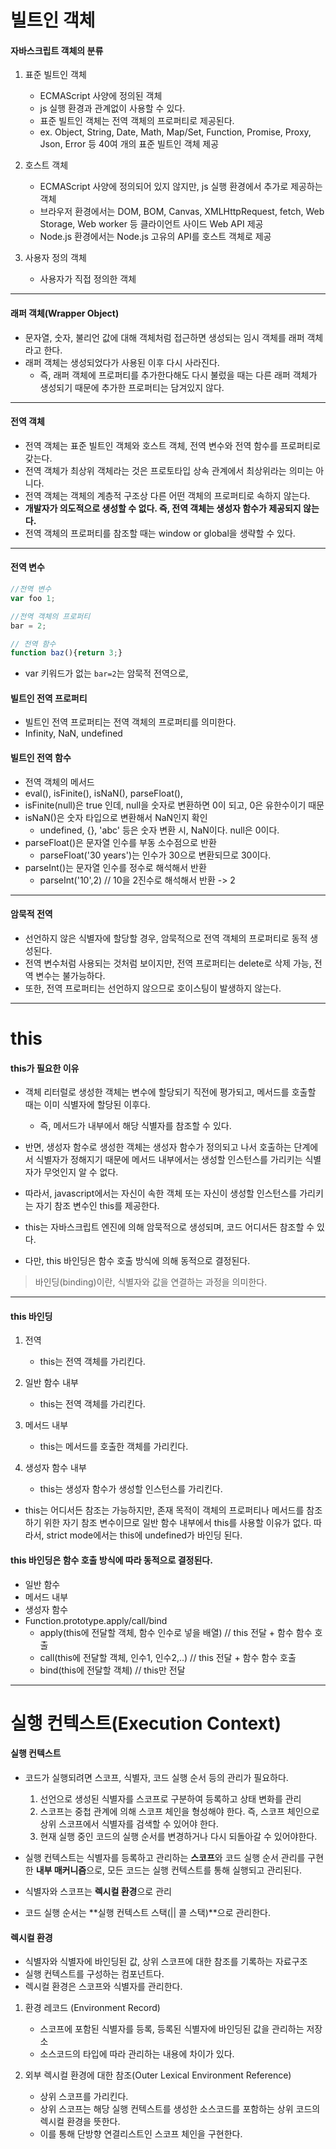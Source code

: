 # 빌트인 객체


#### 자바스크립트 객체의 분류
  1. 표준 빌트인 객체
      - ECMAScript 사양에 정의된 객체
      - js 실행 환경과 관계없이 사용할 수 있다.
      - 표준 빌트인 객체는 전역 객체의 프로퍼티로 제공된다.
      - ex. Object, String, Date, Math, Map/Set, Function, Promise, Proxy, Json, Error 등 40여 개의 표준 빌트인 객체 제공
  
  2. 호스트 객체
      - ECMAScript 사양에 정의되어 있지 않지만, js 실행 환경에서 추가로 제공하는 객체
      - 브라우저 환경에서는 DOM, BOM, Canvas, XMLHttpRequest, fetch, Web Storage, Web worker 등 클라이언트 사이드 Web API 제공
      - Node.js 환경에서는 Node.js 고유의 API를 호스트 객체로 제공
    
  3. 사용자 정의 객체
      - 사용자가 직접 정의한 객체


---

#### 래퍼 객체(Wrapper Object)
  - 문자열, 숫자, 불리언 값에 대해 객체처럼 접근하면 생성되는 임시 객체를 래퍼 객체라고 한다.
  - 래퍼 객체는 생성되었다가 사용된 이후 다시 사라진다.
    - 즉, 래퍼 객체에 프로퍼티를 추가한다해도 다시 불렀을 때는 다른 래퍼 객체가 생성되기 때문에 추가한 프로퍼티는 담겨있지 않다.

---

#### 전역 객체
  - 전역 객체는 표준 빌트인 객체와 호스트 객체, 전역 변수와 전역 함수를 프로퍼티로 갖는다.
  - 전역 객체가 최상위 객체라는 것은 프로토타입 상속 관계에서 최상위라는 의미는 아니다.
  - 전역 객체는 객체의 계층적 구조상 다른 어떤 객체의 프로퍼티로 속하지 않는다.
  - **개발자가 의도적으로 생성할 수 없다. 즉, 전역 객체는 생성자 함수가 제공되지 않는다.** 
  - 전역 객체의 프로퍼티를 참조할 때는 window or global을 생략할 수 있다.

---

#### 전역 변수
  ```javascript
  //전역 변수
  var foo 1;

  //전역 객체의 프로퍼티
  bar = 2;

  // 전역 함수
  function baz(){return 3;}
  ```
  - var 키워드가 없는 `bar=2`는 암묵적 전역으로, 



#### 빌트인 전역 프로퍼티
  - 빌트인 전역 프로퍼티는 전역 객체의 프로퍼티를 의미한다.
  - Infinity, NaN, undefined


#### 빌트인 전역 함수
  - 전역 객체의 메서드
  - eval(), isFinite(), isNaN(), parseFloat(),
  - isFinite(null)은 true 인데, null을 숫자로 변환하면 0이 되고, 0은 유한수이기 때문
  - isNaN()은 숫자 타입으로 변환해서 NaN인지 확인
    - undefined, {}, 'abc' 등은 숫자 변환 시, NaN이다. null은 0이다.
  - parseFloat()은 문자열 인수를 부동 소수점으로 반환
    - parseFloat('30 years')는 인수가 30으로 변환되므로 30이다.
  - parseInt()는 문자열 인수를 정수로 해석해서 반환
    - parseInt('10',2) // 10을 2진수로 해석해서 반환 -> 2



---

#### 암묵적 전역
  - 선언하지 않은 식별자에 할당할 경우, 암묵적으로 전역 객체의 프로퍼티로 동적 생성된다.
  - 전역 변수처럼 사용되는 것처럼 보이지만, 전역 프로퍼티는 delete로 삭제 가능, 전역 변수는 불가능하다.
  - 또한, 전역 프로퍼티는 선언하지 않으므로 호이스팅이 발생하지 않는다.

---


# this


#### this가 필요한 이유
  - 객체 리터럴로 생성한 객체는 변수에 할당되기 직전에 평가되고, 메서드를 호출할 때는 이미 식별자에 할당된 이후다.
    - 즉, 메서드가 내부에서 해당 식별자를 참조할 수 있다.

  - 반면, 생성자 함수로 생성한 객체는 생성자 함수가 정의되고 나서 호출하는 단계에서 식별자가 정해지기 때문에 메서드 내부에서는 생성할 인스턴스를 가리키는 식별자가 무엇인지 알 수 없다.
  - 따라서, javascript에서는 자신이 속한 객체 또는 자신이 생성할 인스턴스를 가리키는 자기 참조 변수인 this를 제공한다.
  - this는 자바스크립트 엔진에 의해 암묵적으로 생성되며, 코드 어디서든 참조할 수 있다.
  - 다만, this 바인딩은 함수 호출 방식에 의해 동적으로 결정된다.

>바인딩(binding)이란, 식별자와 값을 연결하는 과정을 의미한다.

---

#### this 바인딩
  1. 전역
      - this는 전역 객체를 가리킨다.
  2. 일반 함수 내부
      - this는 전역 객체를 가리킨다.
  3. 메서드 내부
      - this는 메서드를 호출한 객체를 가리킨다.

  4. 생성자 함수 내부
      - this는 생성자 함수가 생성할 인스턴스를 가리킨다.
  
  - this는 어디서든 참조는 가능하지만, 존재 목적이 객체의 프로퍼티나 메서드를 참조하기 위한 자기 참조 변수이므로 일반 함수 내부에서 this를 사용할 이유가 없다. 따라서, strict mode에서는 this에 undefined가 바인딩 된다.


#### this 바인딩은 함수 호출 방식에 따라 동적으로 결정된다.
  - 일반 함수
  - 메서드 내부
  - 생성자 함수
  - Function.prototype.apply/call/bind
    - apply(this에 전달할 객체, 함수 인수로 넣을 배열)  // this 전달 + 함수 함수 호출
    - call(this에 전달할 객체, 인수1, 인수2,..)        // this 전달 + 함수 함수 호출
    - bind(this에 전달할 객체)                        // this만 전달




---

# 실행 컨텍스트(Execution Context)


#### 실행 컨텍스트
  - 코드가 실행되려면 스코프, 식별자, 코드 실행 순서 등의 관리가 필요하다.
    1. 선언으로 생성된 식별자를 스코프로 구분하여 등록하고 상태 변화를 관리
    2. 스코프는 중첩 관계에 의해 스코프 체인을 형성해야 한다. 즉, 스코프 체인으로 상위 스코프에서 식별자를 검색할 수 있어야 한다.
    3. 현재 실행 중인 코드의 실행 순서를 변경하거나 다시 되돌아갈 수 있어야한다.
  
  - 실행 컨텍스트는 식별자를 등록하고 관리하는 **스코프**와 코드 실행 순서 관리를 구현한 **내부 매커니즘**으로, 모든 코드는 실행 컨텍스트를 통해 실행되고 관리된다.
  - 식별자와 스코프는 **렉시컬 환경**으로 관리
  - 코드 실행 순서는 **실행 컨텍스트 스택(|| 콜 스택)**으로 관리한다.


#### 렉시컬 환경
  - 식별자와 식별자에 바인딩된 값, 상위 스코프에 대한 참조를 기록하는 자료구조
  - 실행 컨텍스트를 구성하는 컴포넌트다.
  - 렉시컬 환경은 스코프와 식별자를 관리한다.

  1. 환경 레코드 (Environment Record)
      - 스코프에 포함된 식별자를 등록, 등록된 식별자에 바인딩된 값을 관리하는 저장소
      - 소스코드의 타입에 따라 관리하는 내용에 차이가 있다.

  2. 외부 렉시컬 환경에 대한 참조(Outer Lexical Environment Reference)
      - 상위 스코프를 가리킨다.
      - 상위 스코프는 해당 실행 컨텍스트를 생성한 소스코드를 포함하는 상위 코드의 렉시컬 환경을 뜻한다.
      - 이를 통해 단방향 연결리스트인 스코프 체인을 구현한다.
  